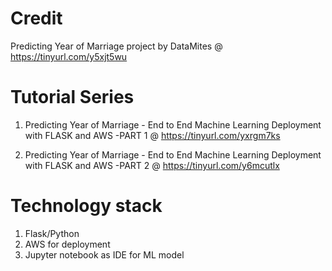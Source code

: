 # Credit 
   Predicting Year of Marriage project by DataMites
   @ https://tinyurl.com/y5xjt5wu
   
# Tutorial Series
  1. Predicting Year of Marriage - End to End Machine Learning Deployment with FLASK and AWS -PART 1
     @ https://tinyurl.com/yxrgm7ks

  2. Predicting Year of Marriage - End to End Machine Learning Deployment with FLASK and AWS -PART 2
    @ https://tinyurl.com/y6mcutlx


# Technology stack
   1. Flask/Python
   2. AWS for deployment
   3. Jupyter notebook as IDE for ML model

   
